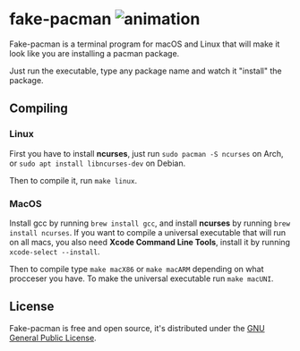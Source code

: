 # fake-pacman ![animation](https://i.imgur.com/JUkcCKJ.gif)

Fake-pacman is a terminal program for macOS and Linux that will make it look like you are installing a pacman package. 

Just run the executable, type any package name and watch it "install" the package.

## Compiling
### Linux
First you have to install **ncurses**, just run `sudo pacman -S ncurses` on Arch, or `sudo apt install libncurses-dev` on Debian.

Then to compile it, run `make linux`.

### MacOS
Install gcc by running `brew install gcc`, and install **ncurses** by running `brew install ncurses`. If you want to compile a universal executable that will run on all macs, you also need **Xcode Command Line Tools**, install it by running `xcode-select --install`.

Then to compile type `make macX86` or `make macARM` depending on what procceser you have. To make the universal executable run `make macUNI`.

## License
Fake-pacman is free and open source, it's distributed under the [GNU General Public License](https://www.gnu.org/licenses/gpl-3.0.en.html).
